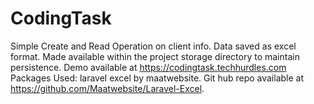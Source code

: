 # CodingTask
Simple Create and Read Operation on client info. Data saved as excel format. Made available within the project storage directory to maintain persistence.
Demo available at https://codingtask.techhurdles.com
Packages Used:
laravel excel by maatwebsite. Git hub repo available at
https://github.com/Maatwebsite/Laravel-Excel.



